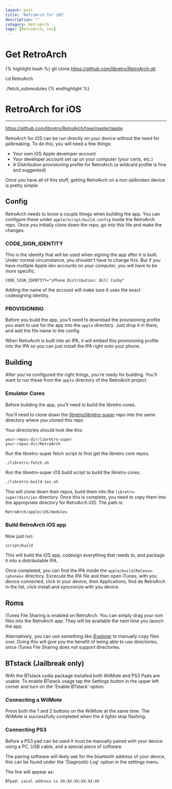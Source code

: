 ```yaml
---
layout: post
title: "RetroArch for iOS"
description: ""
category: RetroArch
tags: [RetroArch, ios]
---
```




# Get RetroArch

{% highlight bash %}
git clone https://github.com/libretro/RetroArch.git  

cd RetroArch    

./fetch_submodules
{% endhighlight %}

# RetroArch for iOS
---

<https://github.com/libretro/RetroArch/tree/master/apple>

RetroArch for iOS can be run directly on your device without the need for jailbreaking. To do this, you will need a few things:

* Your own iOS Apple developer account
* Your developer account set up on your computer (your certs, etc.)
* A Distribution provisioning profile for RetroArch (a wildcard profile is fine and suggested)

Once you have all of this stuff, getting RetroArch on a non-jailbroken device is pretty simple.

## Config

RetroArch needs to know a couple things when building the app. You can configure these under `apple/script/build.config` inside the RetroArch repo. Once you initially clone down the repo, go into this file and make the changes.

### CODE\_SIGN\_IDENTITY

This is the identity that will be used when signing the app after it is built. Under normal circumstance, you shouldn't have to change this. But if you have multiple Apple dev accounts on your computer, you will have to be more specific.

```
CODE_SIGN_IDENTITY="iPhone Distribution: Bill Cosby"
```

Adding the name of the account will make sure it uses the exact codesigning identity.

### PROVISIONING

Before you build the app, you'll need to download the provisioning profile you want to use for the app into the `apple` directory. Just drop it in there, and add the file name to the config.

When RetroArch is built into an IPA, it will embed this provisioning profile into the IPA so you can just install the IPA right onto your phone.


## Building

After you've configured the right things, you're ready for building. You'll want to run these from the `apple` directory of the RetroArch project.

### Emulator Cores

Before building the app, you'll need to build the libretro cores.

You'll need to clone down the [libretro/libretro-super](https://github.com/libretro/libretro-super) repo into the same directory where you cloned this repo.

Your directories should look like this:

```
your-repos-dir/libretro-super
your-repos-dir/RetroArch
```

Run the libretro-super fetch script to first get the libretro core repos.

```sh
./libretro-fetch.sh
```

Run the libretro-super iOS build script to build the libretro cores.

```sh
./libretro-build-ios.sh
```

This will clone down their repos, build them into the `libretro-super/dist/ios` directory. Once this is complete, you need to copy them into the appropriate directory for RetroArch iOS. The path is:

`RetroArch/apple/iOS/modules`

### Build RetroArch iOS app

Now just run:

```sh
script/build
```

This will build the iOS app, codesign everything that needs to, and package it into a distributable IPA.

Once completed, you can find the IPA inside the `apple/build/Release-iphoneos` directory. Excecute the IPA file and then open iTunes, with you device connected, click in your device, then Applications, find de RetroArch in the list, click install and syncronize with you device.

## Roms

iTunes File Sharing is enabled on RetroArch. You can simply drag your rom files into the RetroArch app. They will be available the next time you launch the app.

Alternatively, you can use something like [iExplorer](http://www.macroplant.com/iexplorer) to manually copy files over. Doing this will give you the benefit of being able to use directories, since iTunes File Sharing does not support directories.

## BTstack (Jailbreak only)

With the BTstack cydia package installed both WiiMote and PS3 Pads are usable. To enable BTstack usage tap the Settings button in the upper left corner and turn on the 'Enable BTstack' option.

### Connecting a WiiMote

Press both the 1 and 2 buttons on the WiiMote at the same time. The WiiMote is successfully completed when the 4 lights stop flashing.

### Connecting PS3

Before a PS3 pad can be used it must be manually paired with your device using a PC, USB cable, and a special piece of software.

The pairing software will likely ask for the bluetooth address of your device, this can be found under the 'Diagnostic Log' option in the settings menu.

The line will appear as:
```
BTpad: Local address is XX:XX:XX:XX:XX:XX
```
